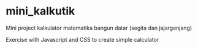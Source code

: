 # mini_kalkutik
Mini project kalkulator matematika bangun datar (segita dan jajargenjang)

Exercise with Javascript and CSS to create simple calculator
